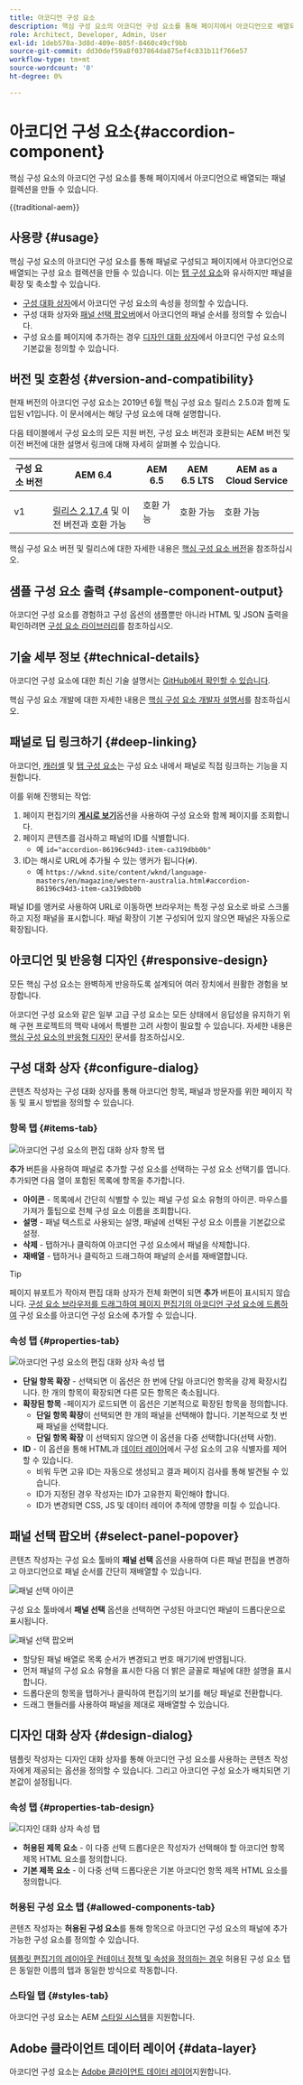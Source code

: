 ```yaml
---
title: 아코디언 구성 요소
description: 핵심 구성 요소의 아코디언 구성 요소를 통해 페이지에서 아코디언으로 배열되는 패널 컬렉션을 만들 수 있습니다.
role: Architect, Developer, Admin, User
exl-id: 1deb570a-3d8d-409e-805f-8460c49cf9bb
source-git-commit: dd30def59a8f037864da875ef4c831b11f766e57
workflow-type: tm+mt
source-wordcount: '0'
ht-degree: 0%

---
```



# 아코디언 구성 요소{#accordion-component}

핵심 구성 요소의 아코디언 구성 요소를 통해 페이지에서 아코디언으로 배열되는 패널 컬렉션을 만들 수 있습니다.

{{traditional-aem}}

## 사용량 {#usage}

핵심 구성 요소의 아코디언 구성 요소를 통해 패널로 구성되고 페이지에서 아코디언으로 배열되는 구성 요소 컬렉션을 만들 수 있습니다. 이는 [탭 구성 요소](tabs.md)와 유사하지만 패널을 확장 및 축소할 수 있습니다.

* [구성 대화 상자](#configure-dialog)에서 아코디언 구성 요소의 속성을 정의할 수 있습니다.
* 구성 대화 상자와 [패널 선택 팝오버](#select-panel-popover)에서 아코디언의 패널 순서를 정의할 수 있습니다.
* 구성 요소를 페이지에 추가하는 경우 [디자인 대화 상자](#design-dialog)에서 아코디언 구성 요소의 기본값을 정의할 수 있습니다.

## 버전 및 호환성 {#version-and-compatibility}

현재 버전의 아코디언 구성 요소는 2019년 6월 핵심 구성 요소 릴리스 2.5.0과 함께 도입된 v1입니다. 이 문서에서는 해당 구성 요소에 대해 설명합니다.

다음 테이블에서 구성 요소의 모든 지원 버전, 구성 요소 버전과 호환되는 AEM 버전 및 이전 버전에 대한 설명서 링크에 대해 자세히 살펴볼 수 있습니다.

| 구성 요소 버전 | AEM 6.4 | AEM 6.5 | AEM 6.5 LTS | AEM as a Cloud Service |
|--- |--- |---|---|---|
| v1 | <br>[릴리스 2.17.4](/help/versions.md) 및 이전 버전과 호환 가능 | 호환 가능 | 호환 가능 | 호환 가능 |

핵심 구성 요소 버전 및 릴리스에 대한 자세한 내용은 [핵심 구성 요소 버전](/help/versions.md)을 참조하십시오.

## 샘플 구성 요소 출력 {#sample-component-output}

아코디언 구성 요소를 경험하고 구성 옵션의 샘플뿐만 아니라 HTML 및 JSON 출력을 확인하려면 [구성 요소 라이브러리](https://adobe.com/go/aem_cmp_library_accordion_kr)를 참조하십시오.

## 기술 세부 정보 {#technical-details}

아코디언 구성 요소에 대한 최신 기술 설명서는 [GitHub에서 확인할 수 있습니다](https://adobe.com/go/aem_cmp_tech_accordion_v1_kr).

핵심 구성 요소 개발에 대한 자세한 내용은 [핵심 구성 요소 개발자 설명서](/help/developing/overview.md)를 참조하십시오.

## 패널로 딥 링크하기 {#deep-linking}

아코디언, [캐러셀](carousel.md) 및 [탭 구성 요소](tabs.md)는 구성 요소 내에서 패널로 직접 링크하는 기능을 지원합니다.

이를 위해 진행되는 작업:

1. 페이지 편집기의 **[게시로 보기](https://experienceleague.adobe.com/docs/experience-manager-cloud-service/sites/authoring/fundamentals/editing-content.html#view-as-published)**&#x200B;옵션을 사용하여 구성 요소와 함께 페이지를 조회합니다.
1. 페이지 콘텐츠를 검사하고 패널의 ID를 식별합니다.
   * 예 `id="accordion-86196c94d3-item-ca319dbb0b"`
1. ID는 해시로 URL에 추가될 수 있는 앵커가 됩니다(`#`).
   * 예 `https://wknd.site/content/wknd/language-masters/en/magazine/western-australia.html#accordion-86196c94d3-item-ca319dbb0b`

패널 ID를 앵커로 사용하여 URL로 이동하면 브라우저는 특정 구성 요소로 바로 스크롤하고 지정 패널을 표시합니다. 패널 확장이 기본 구성되어 있지 않으면 패널은 자동으로 확장됩니다.

## 아코디언 및 반응형 디자인 {#responsive-design}

모든 핵심 구성 요소는 완벽하게 반응하도록 설계되어 여러 장치에서 원활한 경험을 보장합니다.

아코디언 구성 요소와 같은 일부 고급 구성 요소는 모든 상태에서 응답성을 유지하기 위해 구현 프로젝트의 맥락 내에서 특별한 고려 사항이 필요할 수 있습니다. 자세한 내용은 [핵심 구성 요소의 반응형 디자인](/help/responsive.md) 문서를 참조하십시오.

## 구성 대화 상자 {#configure-dialog}

콘텐츠 작성자는 구성 대화 상자를 통해 아코디언 항목, 패널과 방문자를 위한 페이지 작동 및 표시 방법을 정의할 수 있습니다.

### 항목 탭 {#items-tab}

![아코디언 구성 요소의 편집 대화 상자 항목 탭](/help/assets/accordion-edit-items.png)

**추가** 버튼을 사용하여 패널로 추가할 구성 요소를 선택하는 구성 요소 선택기를 엽니다. 추가되면 다음 열이 포함된 목록에 항목을 추가합니다.

* **아이콘** - 목록에서 간단히 식별할 수 있는 패널 구성 요소 유형의 아이콘. 마우스를 가져가 툴팁으로 전체 구성 요소 이름을 조회합니다.
* **설명** - 패널 텍스트로 사용되는 설명, 패널에 선택된 구성 요소 이름을 기본값으로 설정.
* **삭제** - 탭하거나 클릭하여 아코디언 구성 요소에서 패널을 삭제합니다.
* **재배열** - 탭하거나 클릭하고 드래그하여 패널의 순서를 재배열합니다.

>[!TIP]
>
>페이지 뷰포트가 작아져 편집 대화 상자가 전체 화면이 되면 **추가** 버튼이 표시되지 않습니다. [구성 요소 브라우저를 드래그하여 페이지 편집기의 아코디언 구성 요소에 드롭하여](https://helpx.adobe.com/kr/experience-manager/6-5/sites/authoring/using/editing-content.html#InsertingaComponent) 구성 요소를 아코디언 구성 요소에 추가할 수 있습니다.

### 속성 탭 {#properties-tab}

![아코디언 구성 요소의 편집 대화 상자 속성 탭](/help/assets/accordion-edit-properties.png)

* **단일 항목 확장** - 선택되면 이 옵션은 한 번에 단일 아코디언 항목을 강제 확장시킵니다. 한 개의 항목이 확장되면 다른 모든 항목은 축소됩니다.
* **확장된 항목** -페이지가 로드되면 이 옵션은 기본적으로 확장된 항목을 정의합니다.
   * **단일 항목 확장**&#x200B;이 선택되면 한 개의 패널을 선택해야 합니다. 기본적으로 첫 번째 패널을 선택합니다.
   * **단일 항목 확장** 이 선택되지 않으면 이 옵션을 다중 선택합니다(선택 사항).
* **ID** - 이 옵션을 통해 HTML과 [데이터 레이어](/help/developing/data-layer/overview.md)에서 구성 요소의 고유 식별자를 제어할 수 있습니다.
   * 비워 두면 고유 ID는 자동으로 생성되고 결과 페이지 검사를 통해 발견될 수 있습니다.
   * ID가 지정된 경우 작성자는 ID가 고유한지 확인해야 합니다.
   * ID가 변경되면 CSS, JS 및 데이터 레이어 추적에 영향을 미칠 수 있습니다.

## 패널 선택 팝오버 {#select-panel-popover}

콘텐츠 작성자는 구성 요소 툴바의 **패널 선택** 옵션을 사용하여 다른 패널 편집을 변경하고 아코디언으로 패널 순서를 간단히 재배열할 수 있습니다.

![패널 선택 아이콘](/help/assets/select-panel-icon.png)

구성 요소 툴바에서 **패널 선택** 옵션을 선택하면 구성된 아코디언 패널이 드롭다운으로 표시됩니다.

![패널 선택 팝오버](/help/assets/select-panel-popover.png)

* 할당된 패널 배열로 목록 순서가 변경되고 번호 매기기에 반영됩니다.
* 먼저 패널의 구성 요소 유형을 표시한 다음 더 밝은 글꼴로 패널에 대한 설명을 표시합니다.
* 드롭다운의 항목을 탭하거나 클릭하여 편집기의 보기를 해당 패널로 전환합니다.
* 드래그 핸들러를 사용하여 패널을 제대로 재배열할 수 있습니다.

## 디자인 대화 상자 {#design-dialog}

템플릿 작성자는 디자인 대화 상자를 통해 아코디언 구성 요소를 사용하는 콘텐츠 작성자에게 제공되는 옵션을 정의할 수 있습니다. 그리고 아코디언 구성 요소가 배치되면 기본값이 설정됩니다.

### 속성 탭 {#properties-tab-design}

![디자인 대화 상자 속성 탭](/help/assets/accordion-design-properties.png)

* **허용된 제목 요소** - 이 다중 선택 드롭다운은 작성자가 선택해야 할 아코디언 항목 제목 HTML 요소를 정의합니다.
* **기본 제목 요소** - 이 다중 선택 드롭다운은 기본 아코디언 항목 제목 HTML 요소를 정의합니다.

### 허용된 구성 요소 탭 {#allowed-components-tab}

콘텐츠 작성자는 **허용된 구성 요소**&#x200B;를 통해 항목으로 아코디언 구성 요소의 패널에 추가 가능한 구성 요소를 정의할 수 있습니다.

[템플릿 편집기의 레이아웃 컨테이너 정책 및 속성을 정의하는 경우](https://experienceleague.adobe.com/docs/experience-manager-cloud-service/sites/authoring/features/templates.html#editing-a-template-layout-template-author) 허용된 구성 요소 탭은 동일한 이름의 탭과 동일한 방식으로 작동합니다.

### 스타일 탭 {#styles-tab}

아코디언 구성 요소는 AEM [스타일 시스템](/help/get-started/authoring.md#component-styling)을 지원합니다.

## Adobe 클라이언트 데이터 레이어 {#data-layer}

아코디언 구성 요소는 [Adobe 클라이언트 데이터 레이어](/help/developing/data-layer/overview.md)지원합니다.
